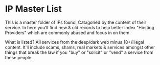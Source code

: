 # IP Master List

This is a master folder of IPs found, Catagoried by the content of their service.
In here you'll find new & old records to help better index "Hosting Providers" which are commonly abused and focus in on them.


What is listed?
All services from the deep/dark web minus 18+/Illegal content. It'll include scams, shams, real markets & services amongst other things that break the law if you "buy" or "solicit" or "vend" a service from these people.